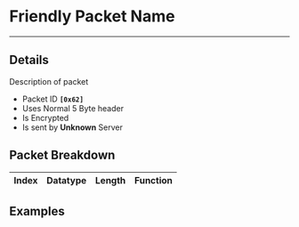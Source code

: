 # Friendly Packet Name #

---


## Details ##

Description of packet
  * Packet ID **`[0x62]`**
  * Uses Normal 5 Byte header
  * Is Encrypted
  * Is sent by **Unknown** Server

## Packet Breakdown ##
| Index | Datatype | Length | Function |
|:------|:---------|:-------|:---------|

## Examples ##